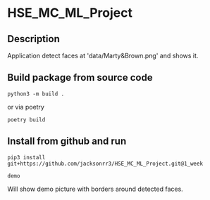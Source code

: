 # HSE_MC_ML_Project


## Description

Application detect faces at 'data/Marty&Brown.png' and shows it. 


## Build package from source code

```python3 -m build .```

or via poetry

```poetry build```


## Install from github and run

```pip3 install git+https://github.com/jacksonrr3/HSE_MC_ML_Project.git@1_week```

```demo```

Will show demo picture with borders around detected faces.

